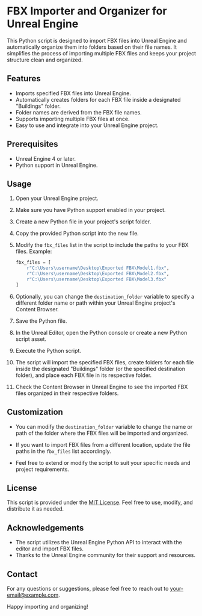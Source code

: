 # FBX Importer and Organizer for Unreal Engine

This Python script is designed to import FBX files into Unreal Engine and automatically organize them into folders based on their file names. It simplifies the process of importing multiple FBX files and keeps your project structure clean and organized.

## Features

- Imports specified FBX files into Unreal Engine.
- Automatically creates folders for each FBX file inside a designated "Buildings" folder.
- Folder names are derived from the FBX file names.
- Supports importing multiple FBX files at once.
- Easy to use and integrate into your Unreal Engine project.

## Prerequisites

- Unreal Engine 4 or later.
- Python support in Unreal Engine.

## Usage

1. Open your Unreal Engine project.

2. Make sure you have Python support enabled in your project.

3. Create a new Python file in your project's script folder.

4. Copy the provided Python script into the new file.

5. Modify the `fbx_files` list in the script to include the paths to your FBX files. Example:
   ```python
   fbx_files = [
       r"C:\Users\username\Desktop\Exported FBX\Model1.fbx",
       r"C:\Users\username\Desktop\Exported FBX\Model2.fbx",
       r"C:\Users\username\Desktop\Exported FBX\Model3.fbx"
   ]
   ```

6. Optionally, you can change the `destination_folder` variable to specify a different folder name or path within your Unreal Engine project's Content Browser.

7. Save the Python file.

8. In the Unreal Editor, open the Python console or create a new Python script asset.

9. Execute the Python script.

10. The script will import the specified FBX files, create folders for each file inside the designated "Buildings" folder (or the specified destination folder), and place each FBX file in its respective folder.

11. Check the Content Browser in Unreal Engine to see the imported FBX files organized in their respective folders.

## Customization

- You can modify the `destination_folder` variable to change the name or path of the folder where the FBX files will be imported and organized.

- If you want to import FBX files from a different location, update the file paths in the `fbx_files` list accordingly.

- Feel free to extend or modify the script to suit your specific needs and project requirements.

## License

This script is provided under the [MIT License](LICENSE). Feel free to use, modify, and distribute it as needed.

## Acknowledgements

- The script utilizes the Unreal Engine Python API to interact with the editor and import FBX files.
- Thanks to the Unreal Engine community for their support and resources.

## Contact

For any questions or suggestions, please feel free to reach out to [your-email@example.com](mailto:your-email@example.com).

Happy importing and organizing!
